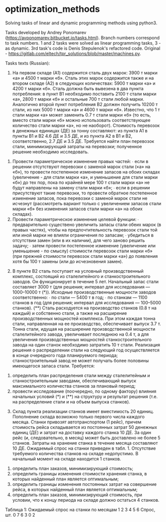 # optimization_methods
Solving tasks of linear and dynamic programming methods using python3.

Tasks developed by Andrey Ponomarev (https://avponomarev.bitbucket.io/tasks.html).
Branch numbers correspond to task numbers.
1 and 2 tasks were solved as linear programming tasks, 3 - as dynamic.
3rd task's code is Denis Stepulenok's refactored code. Original - https://gitlab.com/eltech/tpr_solutions/blob/master/machines.py.

Tasks texts (Russian):
1) На первом складе (А1) содержится сталь двух марок: 3900 т марки «а» и 4500 т марки «б».
Сталь этих марок содержится также и на втором складе (А2) в следующих количествах:
5900 т марки «а» и 4200 т марки «б».
Сталь должна быть вывезена в два пункта потребления: в пункт В1 необходимо поставить
2100 т стали марки «а», 2800 т марки «б» и остальные 700 т стали любой марки.
Аналогично второй пункт потребления В2 должен получить 10200 т стали, из них 5000 т
марки «а» и 4600 т марки «б».
Известно, что 1 т стали марки «а» может заменить 0.7 т стали марки «б» (то есть, вместо
стали марки «б» можно использовать соответствующее количество стали марки «а», но не
наоборот).
Стоимость перевозок в денежных единицах (ДЕ) за тонну составляют: из пункта А1 в
пункты В1 и В2 4.6 ДЕ и 3.5 ДЕ, и из пункта А2 в В1 и В2, соответственно, 2.7 ДЕ и 3.5 ДЕ.
Требуется найти план перевозок стали, минимизирующий затраты на перевозки; полученное решение необходимо исследовать.
1. Провести параметрическое изменение правых частей:
∙ если в решении отсутствуют перевозки с заменой марок стали («а» на «б»), то провести постепенное изменение запасов на обоих складах (увеличение - для стали марки
«а», и уменьшение для стали марки «б») до тех пор, пока по крайней мере 100 т
стали марки «а» не будут направлены на замену стали марки «б»;
∙ если в решении присутствуют такие перевозки, то провести обратное постепенное
изменение запасов, пока перевозки с заменой марок стали не исчезнут (рассмотреть
вариант только с увеличением запасов стали марки «б» без изменения запасов стали
марки «а» на обоих складах).
2. Провести параметрическое изменение целевой функции:
∙ предварительно существено увеличить запасы стали обеих марок (в правых частях),
чтобы на предпочтительность перевозок стали той или иной марки не влияли ограничения по запасам;
∙ убедиться в отсутствии замен (или в их наличии), для чего заново решить задачу;
∙ затем провести постепенное изменение (увеличение или уменьшение - по смыслу)
стоимости перевозок стали марки «б» (при прежней стоимости перевозок стали марки
«а») до появления хотя бы 100 т замены (или до исчезновения замен).

2) В пункте В2 сталь поступает на условный производственный комплекс, состоящий из сталелитейного и станкостроительного заводов. Он функционирует в течение 5 лет.
Начальный запас стали составляет 3000 т (для решения; интервал для исследования —
1000–10000 т (*)).
Исходные производственные мощности заводов соответственно:
∙ по стали — 5400 т в год;
∙ по станкам — 1100 станков в год (для решения; интервал для исследования — 100–5000
станков). (**)
Сталь расходуется на производство станков (0.8 т на каждый) и собственно стали, а также на расширение производственных мощностей комплекса. При этом каждая тонна стали,
направленная на ее производство, обеспечивает выпуск 3.7 т. Тонна стали, идущая на расширение производственной мощности сталелитейного завода, увеличивает последнюю на 0.4 т,
а для увеличения производственных мощностей станкостроительного завода на один станок
необходимо затратить 10 т стали.
Реализация решения о распределении стали на следующий год осуществляется в конце
очередного года планируемого периода; станкостроительный завод не может получать более
половины имеющегося запаса стали.
Требуется:
1. определить план распределения стали между сталелитейным и станкостроительным заводами, обеспечивающий выпуск максимального количества станков за плановый период;
2. провести исследование (поочередно, по одному фактору) влияния начальных условий (*)
и (**) на структуру и результат решения (т.е. на распределение стали и на объем выпуска
станков).

3) Склад пункта реализации станков имеет вместимость 20 единиц. Пополнение склада возможно только первого числа каждого месяца. Станки привозят автотранспортом (1 рейс), причем
стоимость рейса складывается из постоянных затрат 50 денежных единиц (ДЕ) и затрат на доставку каждого станка 10 ДЕ. За один рейс (и, следовательно, в месяц) может быть доставлено
не более 5 станков.
Затраты на хранение станка в течение месяца составляют 10 ДЕ.
Ожидаемый спрос на станки приведен в табл. 1. Отсутствие требуемого количества станков
на складе недопустимо.
В начальный момент на складе находится 1 станков.
1. определить план заказов, минимизирующий стоимость;
2. определить границы изменения стоимости хранения станка, в которых найденный план
является оптимальным;
3. определить границы изменения постоянных затрат на совершение рейса, в которых найденный план является оптимальным;
4. определить план заказов, минимизирующий стоимость, при условии, что к концу периода
на складе должно остаться 4 станков.

Таблица 1: Ожидаемый спрос на станки по месяцам
           1 2 3 4 5 6
Спрос, шт. 0 7 6 3 0 2
